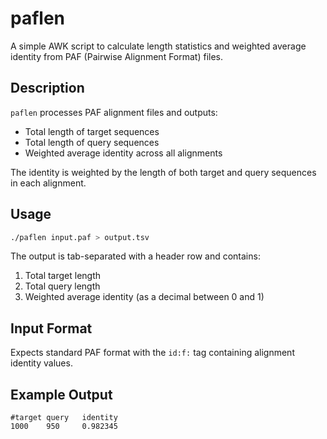 # paflen

A simple AWK script to calculate length statistics and weighted average identity from PAF (Pairwise Alignment Format) files.

## Description

`paflen` processes PAF alignment files and outputs:
- Total length of target sequences
- Total length of query sequences
- Weighted average identity across all alignments

The identity is weighted by the length of both target and query sequences in each alignment.

## Usage

```bash
./paflen input.paf > output.tsv
```

The output is tab-separated with a header row and contains:
1. Total target length
2. Total query length
3. Weighted average identity (as a decimal between 0 and 1)

## Input Format

Expects standard PAF format with the `id:f:` tag containing alignment identity values.

## Example Output

```
#target query   identity
1000    950     0.982345
```

